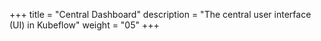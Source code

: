 +++
title = "Central Dashboard"
description = "The central user interface (UI) in Kubeflow"
weight = "05"
+++

